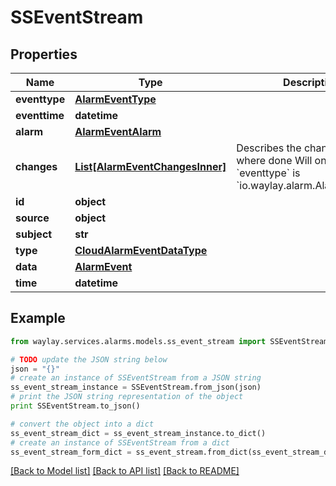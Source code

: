 # SSEventStream


## Properties

Name | Type | Description | Notes
------------ | ------------- | ------------- | -------------
**eventtype** | [**AlarmEventType**](AlarmEventType.md) |  | 
**eventtime** | **datetime** |  | 
**alarm** | [**AlarmEventAlarm**](AlarmEventAlarm.md) |  | 
**changes** | [**List[AlarmEventChangesInner]**](AlarmEventChangesInner.md) | Describes the changes that where done  Will only be there if &#x60;eventtype&#x60; is &#x60;io.waylay.alarm.AlarmUpdated&#x60; | [optional] 
**id** | **object** |  | [optional] 
**source** | **object** |  | [optional] 
**subject** | **str** |  | 
**type** | [**CloudAlarmEventDataType**](CloudAlarmEventDataType.md) |  | [optional] 
**data** | [**AlarmEvent**](AlarmEvent.md) |  | [optional] 
**time** | **datetime** |  | 

## Example

```python
from waylay.services.alarms.models.ss_event_stream import SSEventStream

# TODO update the JSON string below
json = "{}"
# create an instance of SSEventStream from a JSON string
ss_event_stream_instance = SSEventStream.from_json(json)
# print the JSON string representation of the object
print SSEventStream.to_json()

# convert the object into a dict
ss_event_stream_dict = ss_event_stream_instance.to_dict()
# create an instance of SSEventStream from a dict
ss_event_stream_form_dict = ss_event_stream.from_dict(ss_event_stream_dict)
```
[[Back to Model list]](../README.md#documentation-for-models) [[Back to API list]](../README.md#documentation-for-api-endpoints) [[Back to README]](../README.md)


